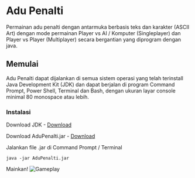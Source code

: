 # Adu Penalti
Permainan adu penalti dengan antarmuka berbasis teks dan karakter (ASCII Art) dengan mode permainan Player vs AI / Komputer (Singleplayer) dan Player vs Player (Multiplayer) secara bergantian yang diprogram dengan java. 

## Memulai
Adu Penalti dapat dijalankan di semua sistem operasi yang telah terinstall Java Development Kit (JDK) dan dapat berjalan di program Command Prompt, Power Shell, Terminal dan Bash, dengan ukuran layar console minimal 80 monospace atau lebih.

### Instalasi
Download JDK - [Download](http://www.oracle.com/technetwork/java/javase/downloads/index.html)


Download AduPenalti.jar - [Download](https://github.com/fardhanardhi/AduPenalti2/raw/master/File/AduPenalti.jar)


Jalankan file .jar di Command Prompt / Terminal
```
java -jar AduPenalti.jar
```
Mainkan!
![Gameplay](https://github.com/fardhanardhi/AduPenalti2/blob/master/File/ss.png?raw=true "Adu Penalti Gameplay")
